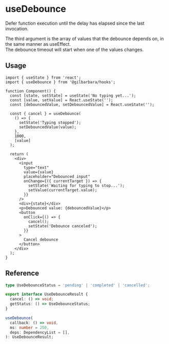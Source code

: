 # useDebounce

Defer function execution until the delay has elapsed since the last invocation.

The third argument is the array of values that the debounce depends on, in the same manner as useEffect.  
The debounce timeout will start when one of the values changes.

## Usage

```tsx
import { useState } from 'react';
import { useDebounce } from '@gilbarbara/hooks';

function Component() {
  const [state, setState] = useState('No typing yet...');
  const [value, setValue] = React.useState('');
  const [debouncedValue, setDebouncedValue] = React.useState('');

  const { cancel } = useDebounce(
    () => {
      setState('Typing stopped');
      setDebouncedValue(value);
    },
    1000,
    [value]
  );

  return (
    <div>
      <input
        type="text"
        value={value}
        placeholder="Debounced input"
        onChange={({ currentTarget }) => {
          setState('Waiting for typing to stop...');
          setValue(currentTarget.value);
        }}
      />
      <div>{state}</div>
      <p>Debounced value: {debouncedValue}</p>
      <button
        onClick={() => {
          cancel();
          setState('Debounce canceled');
        }}
      >
        Cancel debounce
      </button>
    </div>
  );
}
```

## Reference

```typescript
type UseDebounceStatus = 'pending' | 'completed' | 'cancelled';

export interface UseDebounceResult {
  cancel: () => void;
  getStatus: () => UseDebounceStatus;
}

useDebounce(
  callback: () => void,
  ms: number = 250,
  deps: DependencyList = [],
): UseDebounceResult;
```
